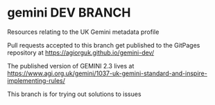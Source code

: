 # gemini DEV BRANCH
Resources relating to the UK Gemini metadata profile

Pull requests accepted to this branch get published to the GitPages repository at https://agiorguk.github.io/gemini-dev/

The published version of GEMINI 2.3 lives at https://www.agi.org.uk/gemini/1037-uk-gemini-standard-and-inspire-implementing-rules/

This branch is for trying out solutions to issues
